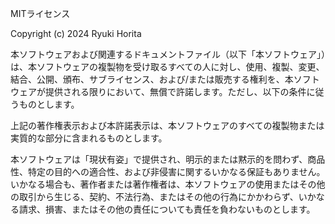 MITライセンス

Copyright (c) 2024 Ryuki Horita

本ソフトウェアおよび関連するドキュメントファイル（以下「本ソフトウェア」）は、本ソフトウェアの複製物を受け取るすべての人に対し、使用、複製、変更、結合、公開、頒布、サブライセンス、および/または販売する権利を、本ソフトウェアが提供される限りにおいて、無償で許諾します。ただし、以下の条件に従うものとします。

上記の著作権表示および本許諾表示は、本ソフトウェアのすべての複製物または実質的な部分に含まれるものとします。

本ソフトウェアは「現状有姿」で提供され、明示的または黙示的を問わず、商品性、特定の目的への適合性、および非侵害に関するいかなる保証もありません。いかなる場合も、著作者または著作権者は、本ソフトウェアの使用またはその他の取引から生じる、契約、不法行為、またはその他の行為にかかわらず、いかなる請求、損害、またはその他の責任についても責任を負わないものとします。